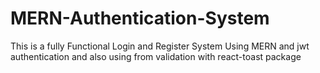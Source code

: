 # MERN-Authentication-System

This is a fully Functional Login and Register System Using MERN and jwt authentication and also using from validation with react-toast package
